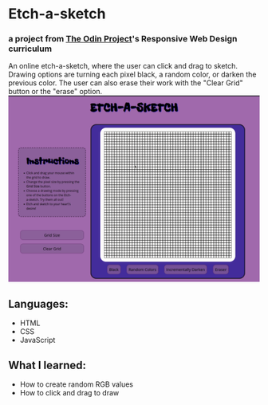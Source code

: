 # Etch-a-sketch
### a project from [The Odin Project](https://theodinproject.com)'s Responsive Web Design curriculum
An online etch-a-sketch, where the user can click and drag to sketch. Drawing options are turning each pixel black, a random color, or darken the previous color. The user can also erase their work with the "Clear Grid" button or the "erase" option.
![](/etch-a-sketch.gif)
## Languages:
- HTML
- CSS
- JavaScript
## What I learned:
- How to create random RGB values
- How to click and drag to draw 
